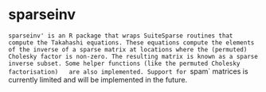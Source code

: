 # sparseinv

`sparseinv' is an R package that wraps SuiteSparse routines that compute the Takahashi equations. These equations compute the elements of the inverse of a sparse matrix at locations where the (permuted) Cholesky factor is non-zero. The resulting matrix is known as a sparse inverse subset. Some helper functions (like the permuted Cholesky factorisation)   are also implemented. Support for `spam` matrices is currently limited and will be implemented in the future.